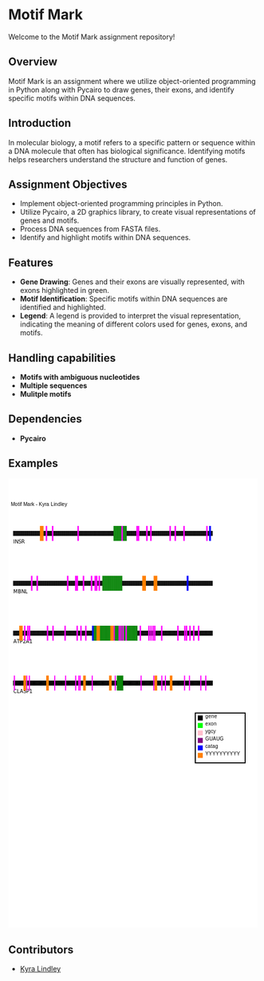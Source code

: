  # Motif Mark

Welcome to the Motif Mark assignment repository!

## Overview

Motif Mark is an assignment where we utilize object-oriented programming in Python along with Pycairo to draw genes, their exons, and identify specific motifs within DNA sequences.

## Introduction

In molecular biology, a motif refers to a specific pattern or sequence within a DNA molecule that often has biological significance. Identifying motifs helps researchers understand the structure and function of genes.

## Assignment Objectives

- Implement object-oriented programming principles in Python.
- Utilize Pycairo, a 2D graphics library, to create visual representations of genes and motifs.
- Process DNA sequences from FASTA files.
- Identify and highlight motifs within DNA sequences.

## Features

- **Gene Drawing**: Genes and their exons are visually represented, with exons highlighted in green.
- **Motif Identification**: Specific motifs within DNA sequences are identified and highlighted.
- **Legend**: A legend is provided to interpret the visual representation, indicating the meaning of different colors used for genes, exons, and motifs.

## Handling capabilities

- **Motifs with ambiguous nucleotides**
- **Multiple sequences**
- **Mulitple motifs**

## Dependencies

- **Pycairo**

## Examples

![./Figure_1.png](./Figure_1.png)

## Contributors

- [Kyra Lindley](https://github.com/kyralindley)
